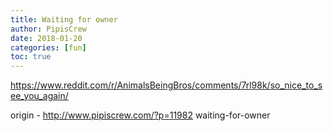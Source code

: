 ```yaml
---
title: Waiting for owner
author: PipisCrew
date: 2018-01-20
categories: [fun]
toc: true
---
```


https://www.reddit.com/r/AnimalsBeingBros/comments/7rl98k/so_nice_to_see_you_again/

origin - http://www.pipiscrew.com/?p=11982 waiting-for-owner